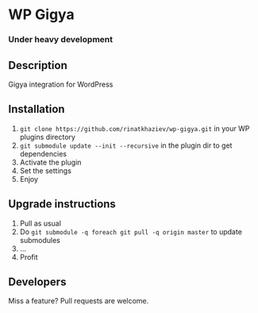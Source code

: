 # WP Gigya
### Under heavy development

## Description

Gigya integration for WordPress

## Installation

1. `git clone https://github.com/rinatkhaziev/wp-gigya.git` in your WP plugins directory
1. `git submodule update --init --recursive` in the plugin dir to get dependencies
1. Activate the plugin
1. Set the settings
1. Enjoy

## Upgrade instructions

1. Pull as usual
2. Do `git submodule -q foreach git pull -q origin master` to update submodules
3. ...
4. Profit

## Developers

Miss a feature? Pull requests are welcome.